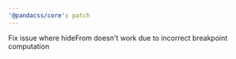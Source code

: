 ```yaml
---
'@pandacss/core': patch
---
```


Fix issue where hideFrom doesn't work due to incorrect breakpoint computation
